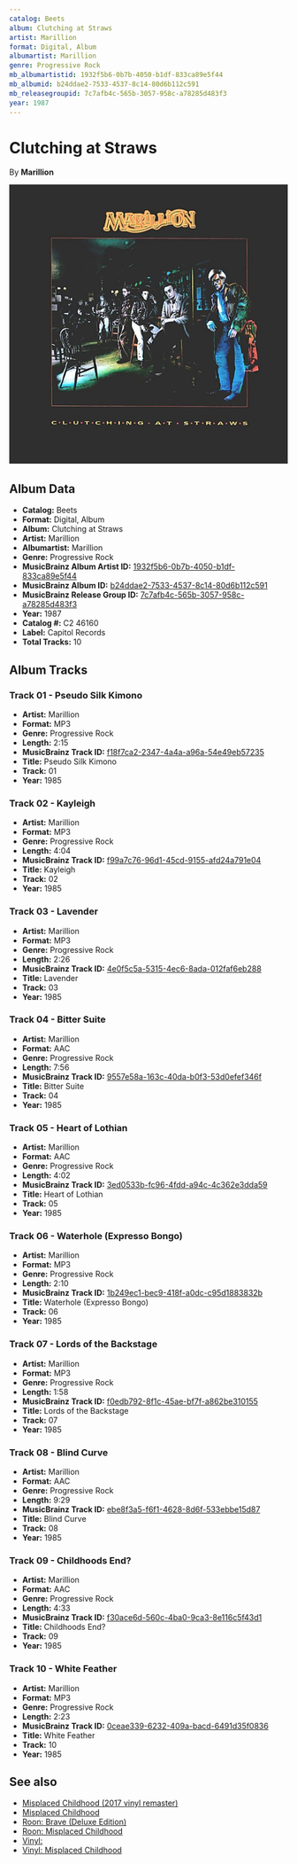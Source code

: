 ```yaml
---
catalog: Beets
album: Clutching at Straws
artist: Marillion
format: Digital, Album
albumartist: Marillion
genre: Progressive Rock
mb_albumartistid: 1932f5b6-0b7b-4050-b1df-833ca89e5f44
mb_albumid: b24ddae2-7533-4537-8c14-80d6b112c591
mb_releasegroupid: 7c7afb4c-565b-3057-958c-a78285d483f3
year: 1987
---
```


# Clutching at Straws

By **Marillion**

![](../../assets/beetscovers/Marillion-Clutching_at_Straws.jpg)

## Album Data

- **Catalog:** Beets
- **Format:** Digital, Album
- **Album:** Clutching at Straws
- **Artist:** Marillion
- **Albumartist:** Marillion
- **Genre:** Progressive Rock
- **MusicBrainz Album Artist ID:** [1932f5b6-0b7b-4050-b1df-833ca89e5f44](https://musicbrainz.org/artist/1932f5b6-0b7b-4050-b1df-833ca89e5f44)
- **MusicBrainz Album ID:** [b24ddae2-7533-4537-8c14-80d6b112c591](https://musicbrainz.org/release/b24ddae2-7533-4537-8c14-80d6b112c591)
- **MusicBrainz Release Group ID:** [7c7afb4c-565b-3057-958c-a78285d483f3](https://musicbrainz.org/release-group/7c7afb4c-565b-3057-958c-a78285d483f3)
- **Year:** 1987
- **Catalog #:** C2 46160
- **Label:** Capitol Records
- **Total Tracks:** 10

## Album Tracks

### Track 01 - Pseudo Silk Kimono

- **Artist:** Marillion
- **Format:** MP3
- **Genre:** Progressive Rock
- **Length:** 2:15
- **MusicBrainz Track ID:** [f18f7ca2-2347-4a4a-a96a-54e49eb57235](https://musicbrainz.org/recording/f18f7ca2-2347-4a4a-a96a-54e49eb57235)
- **Title:** Pseudo Silk Kimono
- **Track:** 01
- **Year:** 1985

### Track 02 - Kayleigh

- **Artist:** Marillion
- **Format:** MP3
- **Genre:** Progressive Rock
- **Length:** 4:04
- **MusicBrainz Track ID:** [f99a7c76-96d1-45cd-9155-afd24a791e04](https://musicbrainz.org/recording/f99a7c76-96d1-45cd-9155-afd24a791e04)
- **Title:** Kayleigh
- **Track:** 02
- **Year:** 1985

### Track 03 - Lavender

- **Artist:** Marillion
- **Format:** MP3
- **Genre:** Progressive Rock
- **Length:** 2:26
- **MusicBrainz Track ID:** [4e0f5c5a-5315-4ec6-8ada-012faf6eb288](https://musicbrainz.org/recording/4e0f5c5a-5315-4ec6-8ada-012faf6eb288)
- **Title:** Lavender
- **Track:** 03
- **Year:** 1985

### Track 04 - Bitter Suite

- **Artist:** Marillion
- **Format:** AAC
- **Genre:** Progressive Rock
- **Length:** 7:56
- **MusicBrainz Track ID:** [9557e58a-163c-40da-b0f3-53d0efef346f](https://musicbrainz.org/recording/9557e58a-163c-40da-b0f3-53d0efef346f)
- **Title:** Bitter Suite
- **Track:** 04
- **Year:** 1985

### Track 05 - Heart of Lothian

- **Artist:** Marillion
- **Format:** AAC
- **Genre:** Progressive Rock
- **Length:** 4:02
- **MusicBrainz Track ID:** [3ed0533b-fc96-4fdd-a94c-4c362e3dda59](https://musicbrainz.org/recording/3ed0533b-fc96-4fdd-a94c-4c362e3dda59)
- **Title:** Heart of Lothian
- **Track:** 05
- **Year:** 1985

### Track 06 - Waterhole (Expresso Bongo)

- **Artist:** Marillion
- **Format:** MP3
- **Genre:** Progressive Rock
- **Length:** 2:10
- **MusicBrainz Track ID:** [1b249ec1-bec9-418f-a0dc-c95d1883832b](https://musicbrainz.org/recording/1b249ec1-bec9-418f-a0dc-c95d1883832b)
- **Title:** Waterhole (Expresso Bongo)
- **Track:** 06
- **Year:** 1985

### Track 07 - Lords of the Backstage

- **Artist:** Marillion
- **Format:** MP3
- **Genre:** Progressive Rock
- **Length:** 1:58
- **MusicBrainz Track ID:** [f0edb792-8f1c-45ae-bf7f-a862be310155](https://musicbrainz.org/recording/f0edb792-8f1c-45ae-bf7f-a862be310155)
- **Title:** Lords of the Backstage
- **Track:** 07
- **Year:** 1985

### Track 08 - Blind Curve

- **Artist:** Marillion
- **Format:** AAC
- **Genre:** Progressive Rock
- **Length:** 9:29
- **MusicBrainz Track ID:** [ebe8f3a5-f6f1-4628-8d6f-533ebbe15d87](https://musicbrainz.org/recording/ebe8f3a5-f6f1-4628-8d6f-533ebbe15d87)
- **Title:** Blind Curve
- **Track:** 08
- **Year:** 1985

### Track 09 - Childhoods End?

- **Artist:** Marillion
- **Format:** AAC
- **Genre:** Progressive Rock
- **Length:** 4:33
- **MusicBrainz Track ID:** [f30ace6d-560c-4ba0-9ca3-8e116c5f43d1](https://musicbrainz.org/recording/f30ace6d-560c-4ba0-9ca3-8e116c5f43d1)
- **Title:** Childhoods End?
- **Track:** 09
- **Year:** 1985

### Track 10 - White Feather

- **Artist:** Marillion
- **Format:** MP3
- **Genre:** Progressive Rock
- **Length:** 2:23
- **MusicBrainz Track ID:** [0ceae339-6232-409a-bacd-6491d35f0836](https://musicbrainz.org/recording/0ceae339-6232-409a-bacd-6491d35f0836)
- **Title:** White Feather
- **Track:** 10
- **Year:** 1985


## See also

- [Misplaced Childhood (2017 vinyl remaster)](Misplaced_Childhood_2017_vinyl_remaster.md)
- [Misplaced Childhood](Misplaced_Childhood.md)
- [Roon: Brave (Deluxe Edition)](../../Roon/Marillion/Brave_Deluxe_Edition.md)
- [Roon: Misplaced Childhood](../../Roon/Marillion/Misplaced_Childhood.md)
- [Vinyl: ](../../Vinyl/Marillion/Marillion.md)
- [Vinyl: Misplaced Childhood](../../Vinyl/Marillion/Misplaced_Childhood.md)
